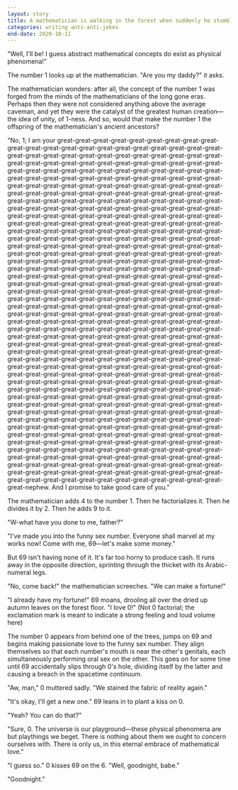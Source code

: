 ```yaml
---
layout: story
title: A mathematician is walking in the forest when suddenly he stumbles upon the number 1.
categories: writing anti-anti-jokes
end-date: 2020-10-11
---
```


"Well, I'll be! I guess abstract mathematical concepts do exist as physical phenomena!"

The number 1 looks up at the mathematician. "Are you my daddy?" it asks.

The mathematician wonders: after all, the concept of the number 1 was forged from the minds of the mathematicians of the long gone eras. Perhaps then they were not considered anything above the average caveman, and yet they were the catalyst of the greatest human creation—the idea of unity, of 1-ness. And so, would that make the number 1 the offspring of the mathematician's ancient ancestors?

"No, 1; I am your great-great-great-great-great-great-great-great-great-great-great-great-great-great-great-great-great-great-great-great-great-great-great-great-great-great-great-great-great-great-great-great-great-great-great-great-great-great-great-great-great-great-great-great-great-great-great-great-great-great-great-great-great-great-great-great-great-great-great-great-great-great-great-great-great-great-great-great-great-great-great-great-great-great-great-great-great-great-great-great-great-great-great-great-great-great-great-great-great-great-great-great-great-great-great-great-great-great-great-great-great-great-great-great-great-great-great-great-great-great-great-great-great-great-great-great-great-great-great-great-great-great-great-great-great-great-great-great-great-great-great-great-great-great-great-great-great-great-great-great-great-great-great-great-great-great-great-great-great-great-great-great-great-great-great-great-great-great-great-great-great-great-great-great-great-great-great-great-great-great-great-great-great-great-great-great-great-great-great-great-great-great-great-great-great-great-great-great-great-great-great-great-great-great-great-great-great-great-great-great-great-great-great-great-great-great-great-great-great-great-great-great-great-great-great-great-great-great-great-great-great-great-great-great-great-great-great-great-great-great-great-great-great-great-great-great-great-great-great-great-great-great-great-great-great-great-great-great-great-great-great-great-great-great-great-great-great-great-great-great-great-great-great-great-great-great-great-great-great-great-great-great-great-great-great-great-great-great-great-great-great-great-great-great-great-great-great-great-great-great-great-great-great-great-great-great-great-great-great-great-great-great-great-great-great-great-great-great-great-great-great-great-great-great-great-great-great-great-great-great-great-great-great-great-great-great-great-great-great-great-great-great-great-great-great-great-great-great-great-great-great-great-great-great-great-great-great-great-great-great-great-great-great-great-great-great-great-great-great-great-great-great-great-great-great-great-great-great-great-great-great-great-great-great-great-great-great-great-great-great-great-great-great-great-great-great-great-great-great-great-great-great-great-great-great-great-great-great-great-great-great-great-great-great-great-great-great-great-great-great-great-great-great-great-great-great-great-great-great-great-great-great-great-great-great-great-great-great-great-great-great-great-great-great-great-great-great-great-great-great-great-great-great-great-great-great-great-great-great-great-great-great-great-great-great-great-great-great-great-great-great-great-great-great-great-great-great-great-great-great-great-great-great-great-great-great-great-great-great-great-great-great-great-great-great-great-great-great-great-great-great-great-great-great-great-great-great-great-great-great-great-great-great-great-great-great-great-great-great-great-great-great-great-great-great-great-great-great-great-great-great-great-great-great-great-great-great-great-great-great-great-great-great-great-great-great-great-great-great-great-great-great-great-great-great-great-great-great-great-great-nephew. And I promise to take good care of you."

The mathematician adds 4 to the number 1. Then he factorializes it. Then he divides it by 2. Then he adds 9 to it.

"W-what have you done to me, father?"

"I've made you into the funny sex number. Everyone shall marvel at my works now! Come with me, 69—let's make some money."

But 69 isn't having none of it. It's far too horny to produce cash. It runs away in the opposite direction, sprinting through the thicket with its Arabic-numeral legs.

"No, come back!" the mathematician screeches. "We can make a fortune!"

"I already have my fortune!" 69 moans, drooling all over the dried up autumn leaves on the forest floor. "I love 0!" (Not 0 factorial; the exclamation mark is meant to indicate a strong feeling and loud volume here)

The number 0 appears from behind one of the trees, jumps on 69 and begins making passionate love to the funny sex number. They align themselves so that each number's mouth is near the other's genitals, each simultaneously performing oral sex on the other. This goes on for some time until 69 accidentally slips through 0's hole, dividing itself by the latter and causing a breach in the spacetime continuum.

"Aw, man," 0 muttered sadly. "We stained the fabric of reality again."

"It's okay, I'll get a new one." 69 leans in to plant a kiss on 0.

"Yeah? You can do that?"

"Sure, 0. The universe is our playground—these physical phenomena are but playthings we beget. There is nothing about them we ought to concern ourselves with. There is only us, in this eternal embrace of mathematical love."

"I guess so." 0 kisses 69 on the 6. "Well, goodnight, babe."

"Goodnight."